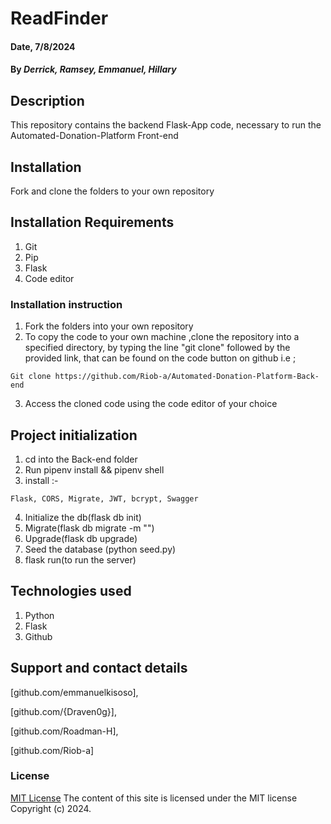 # ReadFinder

#### Date, 7/8/2024

#### By *Derrick, Ramsey, Emmanuel, Hillary*

## Description
This repository contains the backend Flask-App code, necessary to run the Automated-Donation-Platform Front-end
## Installation
 Fork and clone the folders to your own repository

## Installation Requirements
1. Git
2. Pip
3. Flask
4. Code editor

### Installation instruction
1. Fork the folders into your own repository
2. To copy the code to your own machine ,clone the repository  into a specified directory, by typing the line "git clone" followed by the provided link, that can be found on the code button on github i.e ;

```
Git clone https://github.com/Riob-a/Automated-Donation-Platform-Back-end
```
3. Access the cloned code using the code editor of your choice

## Project initialization
1. cd into the Back-end folder
2. Run pipenv install && pipenv shell
3. install :-
```
Flask, CORS, Migrate, JWT, bcrypt, Swagger
```

4. Initialize the db(flask db init)
5. Migrate(flask db migrate -m "<your message>")
6. Upgrade(flask db upgrade)
7. Seed the database (python seed.py)
8. flask run(to run the server)

## Technologies used
1. Python
2. Flask
3. Github

## Support and contact details
[github.com/emmanuelkisoso],

[github.com/{Draven0g}],

[github.com/Roadman-H],

[github.com/Riob-a]
### License
[MIT License](LICENSE)
The content of this site is licensed under the MIT license
Copyright (c) 2024.